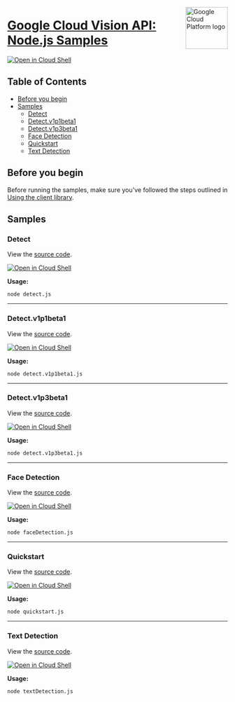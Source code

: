 [//]: # "This README.md file is auto-generated, all changes to this file will be lost."
[//]: # "To regenerate it, use `python -m synthtool`."
<img src="https://avatars2.githubusercontent.com/u/2810941?v=3&s=96" alt="Google Cloud Platform logo" title="Google Cloud Platform" align="right" height="96" width="96"/>

# [Google Cloud Vision API: Node.js Samples](https://github.com/googleapis/nodejs-vision)

[![Open in Cloud Shell][shell_img]][shell_link]



## Table of Contents

* [Before you begin](#before-you-begin)
* [Samples](#samples)
  * [Detect](#detect)
  * [Detect.v1p1beta1](#detect.v1p1beta1)
  * [Detect.v1p3beta1](#detect.v1p3beta1)
  * [Face Detection](#face-detection)
  * [Quickstart](#quickstart)
  * [Text Detection](#text-detection)

## Before you begin

Before running the samples, make sure you've followed the steps outlined in
[Using the client library](https://github.com/googleapis/nodejs-vision#using-the-client-library).

## Samples



### Detect

View the [source code](https://github.com/googleapis/nodejs-vision/blob/master/samples/detect.js).

[![Open in Cloud Shell][shell_img]](https://console.cloud.google.com/cloudshell/open?git_repo=https://github.com/googleapis/nodejs-vision&page=editor&open_in_editor=samples/detect.js,samples/README.md)

__Usage:__


`node detect.js`


-----




### Detect.v1p1beta1

View the [source code](https://github.com/googleapis/nodejs-vision/blob/master/samples/detect.v1p1beta1.js).

[![Open in Cloud Shell][shell_img]](https://console.cloud.google.com/cloudshell/open?git_repo=https://github.com/googleapis/nodejs-vision&page=editor&open_in_editor=samples/detect.v1p1beta1.js,samples/README.md)

__Usage:__


`node detect.v1p1beta1.js`


-----




### Detect.v1p3beta1

View the [source code](https://github.com/googleapis/nodejs-vision/blob/master/samples/detect.v1p3beta1.js).

[![Open in Cloud Shell][shell_img]](https://console.cloud.google.com/cloudshell/open?git_repo=https://github.com/googleapis/nodejs-vision&page=editor&open_in_editor=samples/detect.v1p3beta1.js,samples/README.md)

__Usage:__


`node detect.v1p3beta1.js`


-----




### Face Detection

View the [source code](https://github.com/googleapis/nodejs-vision/blob/master/samples/faceDetection.js).

[![Open in Cloud Shell][shell_img]](https://console.cloud.google.com/cloudshell/open?git_repo=https://github.com/googleapis/nodejs-vision&page=editor&open_in_editor=samples/faceDetection.js,samples/README.md)

__Usage:__


`node faceDetection.js`


-----




### Quickstart

View the [source code](https://github.com/googleapis/nodejs-vision/blob/master/samples/quickstart.js).

[![Open in Cloud Shell][shell_img]](https://console.cloud.google.com/cloudshell/open?git_repo=https://github.com/googleapis/nodejs-vision&page=editor&open_in_editor=samples/quickstart.js,samples/README.md)

__Usage:__


`node quickstart.js`


-----




### Text Detection

View the [source code](https://github.com/googleapis/nodejs-vision/blob/master/samples/textDetection.js).

[![Open in Cloud Shell][shell_img]](https://console.cloud.google.com/cloudshell/open?git_repo=https://github.com/googleapis/nodejs-vision&page=editor&open_in_editor=samples/textDetection.js,samples/README.md)

__Usage:__


`node textDetection.js`






[shell_img]: https://gstatic.com/cloudssh/images/open-btn.png
[shell_link]: https://console.cloud.google.com/cloudshell/open?git_repo=https://github.com/googleapis/nodejs-vision&page=editor&open_in_editor=samples/README.md
[product-docs]: https://cloud.google.com/vision